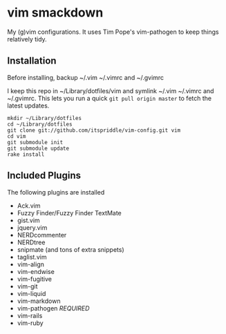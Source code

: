 vim smackdown
=============
My (g)vim configurations. It uses Tim Pope's
vim-pathogen to keep things relatively tidy.

Installation
------------
Before installing, backup ~/.vim ~/.vimrc and ~/.gvimrc

I keep this repo in ~/Library/dotfiles/vim and symlink
~/.vim ~/.vimrc and ~/.gvimrc. This lets you run a
quick `git pull origin master` to fetch the latest
updates.

	mkdir ~/Library/dotfiles
    cd ~/Library/dotfiles
    git clone git://github.com/itspriddle/vim-config.git vim
    cd vim
    git submodule init
    git submodule update
    rake install

Included Plugins
----------------
The following plugins are installed

* Ack.vim
* Fuzzy Finder/Fuzzy Finder TextMate
* gist.vim
* jquery.vim
* NERDcommenter
* NERDtree
* snipmate (and tons of extra snippets)
* taglist.vim
* vim-align
* vim-endwise
* vim-fugitive
* vim-git
* vim-liquid
* vim-markdown
* vim-pathogen *REQUIRED*
* vim-rails
* vim-ruby

